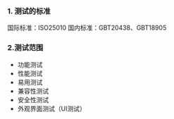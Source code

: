 ### 1. 测试的标准
国际标准：ISO25010
国内标准：GBT20438、GBT18905
### 2.测试范围
- 功能测试
- 性能测试
- 易用测试
- 兼容性测试
- 安全性测试
- 外观界面测试（UI测试）
